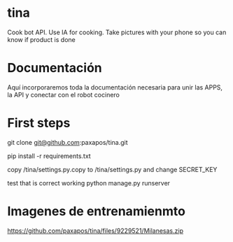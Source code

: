# tina
Cook bot API. Use IA for cooking. Take pictures with your phone so you can know if product is done


# Documentación
Aquí incorporaremos toda la documentación necesaria para unir las APPS, la API y conectar con el robot cocinero




# First steps

git clone git@github.com:paxapos/tina.git

pip install -r requirements.txt 

copy /tina/settings.py.copy to /tina/settings.py and change SECRET_KEY 

test that is correct working
python manage.py runserver



# Imagenes de entrenamienmto

https://github.com/paxapos/tina/files/9229521/Milanesas.zip
